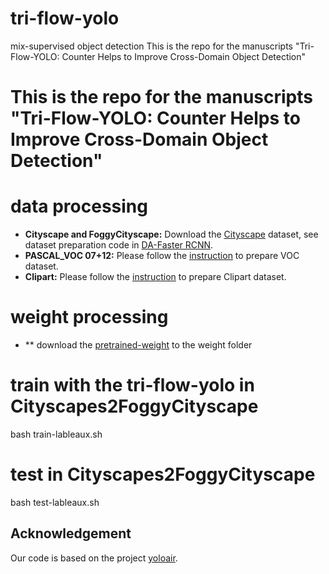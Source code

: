 # tri-flow-yolo
mix-supervised object detection
This is the repo for the manuscripts "Tri-Flow-YOLO: Counter Helps to Improve Cross-Domain Object Detection"
# This is the repo for the manuscripts "Tri-Flow-YOLO: Counter Helps to Improve Cross-Domain Object Detection"

# data processing
* **Cityscape and FoggyCityscape:** Download the [Cityscape](https://www.cityscapes-dataset.com/) dataset, see dataset preparation code in [DA-Faster RCNN](https://github.com/yuhuayc/da-faster-rcnn/tree/master/prepare_data).
* **PASCAL_VOC 07+12:** Please follow the [instruction](https://github.com/rbgirshick/py-faster-rcnn#beyond-the-demo-installation-for-training-and-testing-models) to prepare VOC dataset.
* **Clipart:** Please follow the [instruction](https://github.com/naoto0804/cross-domain-detection/tree/master/datasets) to prepare Clipart dataset.

# weight processing
* ** download the [pretrained-weight](https://share.weiyun.com/cpVOF1xC) to the weight folder

# train with the tri-flow-yolo in Cityscapes2FoggyCityscape
bash train-lableaux.sh

# test in Cityscapes2FoggyCityscape
bash test-lableaux.sh


## Acknowledgement

Our code is based on the project [yoloair](https://github.com/iscyy/yoloair).
